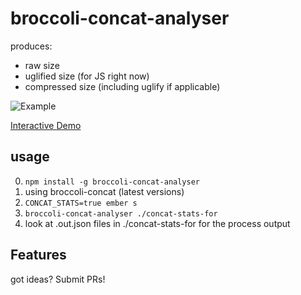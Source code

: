 # broccoli-concat-analyser

produces:

* raw size
* uglified size (for JS right now)
* compressed size (including uglify if applicable)

![Example](https://cloud.githubusercontent.com/assets/1377/19917272/efe1027a-a07e-11e6-9097-0a9a121d3dd2.png)

[Interactive Demo](http://static.iamstef.net/concat-stats-example/)

## usage

0. `npm install -g broccoli-concat-analyser`
1. using broccoli-concat (latest versions)
2. `CONCAT_STATS=true ember s`
3. `broccoli-concat-analyser ./concat-stats-for`
4. look at .out.json files in ./concat-stats-for for the process output

## Features

got ideas? Submit PRs!
